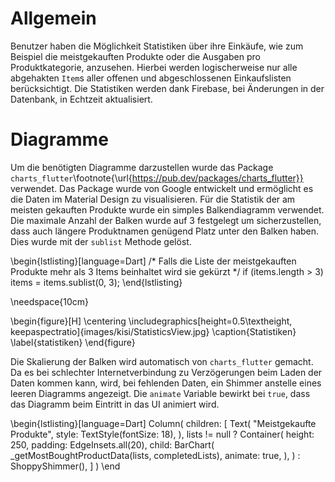 # Allgemein

Benutzer haben die Möglichkeit Statistiken über ihre Einkäufe, wie zum Beispiel
die meistgekauften Produkte oder die Ausgaben pro Produktkategorie, anzusehen. Hierbei 
werden logischerweise nur alle abgehakten `Item`s aller offenen und abgeschlossenen Einkaufslisten
berücksichtigt. Die Statistiken werden dank Firebase, bei Änderungen in der Datenbank, in Echtzeit 
aktualisiert.

# Diagramme

Um die benötigten Diagramme darzustellen wurde das Package `charts_flutter`\footnote{\url{https://pub.dev/packages/charts_flutter}} verwendet.
Das Package wurde von Google entwickelt und ermöglicht es die Daten im Material Design zu visualisieren.
Für die Statistik der am meisten gekauften Produkte wurde ein simples Balkendiagramm verwendet. Die maximale Anzahl
der Balken wurde auf 3 festgelegt um sicherzustellen, dass auch längere Produktnamen genügend Platz unter 
den Balken haben. Dies wurde mit der `sublist` Methode gelöst.

\begin{lstlisting}[language=Dart]
    /*  Falls die Liste der meistgekauften Produkte mehr 
        als 3 Items beinhaltet wird sie gekürzt */
    if (items.length > 3) items = items.sublist(0, 3);
\end{lstlisting}

\needspace{10cm}


\begin{figure}[H]
\centering
\includegraphics[height=0.5\textheight, keepaspectratio]{images/kisi/StatisticsView.jpg}
\caption{Statistiken}
\label{statistiken}
\end{figure}


Die Skalierung der Balken wird automatisch von `charts_flutter` gemacht. Da es bei schlechter Internetverbindung zu
Verzögerungen beim Laden der Daten kommen kann, wird, bei fehlenden Daten, ein Shimmer anstelle eines leeren Diagramms angezeigt.
Die `animate` Variable bewirkt bei `true`, dass das Diagramm beim Eintritt in das UI animiert wird.

\begin{lstlisting}[language=Dart]
    Column(
        children: <Widget>[
            Text(
                "Meistgekaufte Produkte",
                style: TextStyle(fontSize: 18),
            ),
            lists != null
                ? Container(
                    height: 250,
                    padding: EdgeInsets.all(20),
                    child: BarChart(
                        _getMostBoughtProductData(lists, completedLists),
                        animate: true,
                    ),
                )
                : ShoppyShimmer(),
        ]
    )
\end

